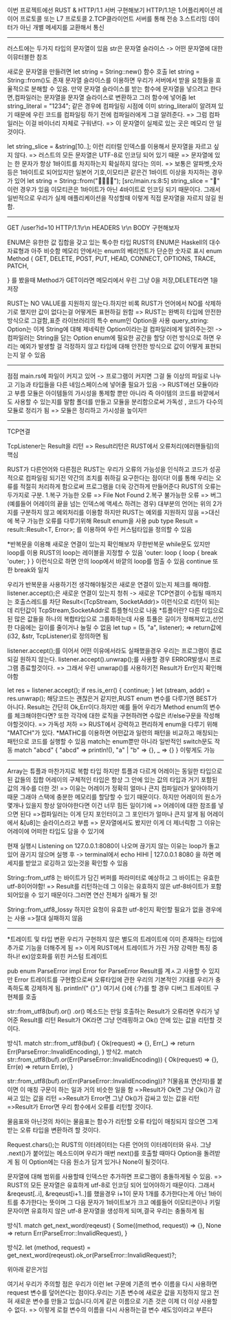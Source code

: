 이번 프로젝트에선
RUST & HTTP/1.1 서버 구현해보기
HTTP/1.1은
1.어플리케이션 레이어 프로토콜 또는 L7 프로토콜
2.TCP클라이언트 서버를 통해 전송
3.스트리밍 데이터가 아닌 개별 메세지를 교환해서 통신

----------------------------------------------------------------------------

러스트에는 두가지 타입의 문자열이 있음
str은 문자열 슬라이스 -> 어떤 문자열에 대한 이뮤터블한 참조

새로운 문자열을 만들려면 let string = String::new() 함수 호출
let string = String::from()도 존재
문자열 슬라이스를 이용하면 우리가 서버에서 받을 요청들을 효율적으로 분해할 수 있음.
만약 문자열 슬라이스를 받는 함수에 문자열을 넣으려고 한다면,컴파일러는 문자열을 문자열 슬라이스로 변환하고 그러 함수에 넣어줌
let string_literal = "1234"; 같은 경우에 컴파일링 시점에 이미 string_literal이 알려져 있기 때문에 우린 코드를 컴파일링 하기 전에 컴파일러에게 그걸 알려준다. => 그럼 컴파일러는 이걸 바이너리 자체로 구워낸다. => 이 문자열이 실제로 있는 곳은 메모리 안 일 것이다.

let string_slice = &string[10..]; 이런 리터럴 인덱스를 이용해서 문자열을 자르고 싶지 않다. => 러스트의 모든 문자열은 UTF-8로 인코딩 되어 있기 때문 => 문자열에 있는 한 문자가 항상 1바이트를 차지하는지 확실하지 않다는 의미. => 보통은 알파벳,숫자 등은 1바이트로 되어있지만 일본어 기호,이모티콘 같은건 1바이트 이상을 차지하는 경우가 있어 let string = String::from("🚚🎱👸🔥");  [src/main.rs:8:5] string_slice = "🚚" 이런 경우가 있음
이모티콘은 1바이트가 아닌 4바이트로 인코딩 되기 때문이다.
그래서 일반적으로 우리가 실제 애플리케이션을 작성할때 이렇게 직접 문자열을 자르지 않길 원함.

----------------------------------------------------------------------------

GET /user?id=10 HTTP/1.1\r\n
HEADERS \r\n
BODY
구현해보자

ENUM은 유한한 값 집합을 갖고 있는 툭수한 타입  RUST의 ENUM은 Haskell의 대수 자료형과 아주 비슷함
메모리 안에서는 enum의 베리언트가 단순한 숫자로 표시
enum Method {
    GET,
    DELETE,
    POST,
    PUT,
    HEAD,
    CONNECT,
    OPTIONS,
    TRACE,
    PATCH,
    
}
를 봤을때 Method가 GET이라면 메모리에서 우린 그냥 0을 저장,DELETE라면 1을 저장

RUST는 NO VALUE를 지원하지 않는다.하지만 비록 RUST가 언어에서 NO를 삭제하기로 했지만 값이 없다는걸 어떻게든 표현하길 원함 => RUST는 완벽히 타입에 안전한 방식으로 그걸함,표준 라이브러리의 특수 enum인 Option을 사용
query_string: Option<String>는 이게 String에 대해 제네릭한 Option이라는걸 컴파일러에게 알려주는것! -> 컴파일러는 String을 담는 Option enum에 필요한 공간을 할당
이런 방식으로 하면 우리는 예외가 발생할 걸 걱정하지 않고 타입에 대해 안전한 방식으로 값이 어떻게 표현되는지 알 수 있음

--------------------------------------------------------------------------------------------------------------------------------------------------------
점점 main.rs에 파일이 커지고 있어 -> 프로그램이 커지면 그걸 둘 이상의 파일로 나누고 기능과 타입들을 다른 네임스페이스에 넣어줄 필요가 있음 -> RUST에선 모듈이라고 부름 
모듈은 아이템들의 가시성을 통제함 뿐만 아니라 즉 아이템의 코드를 바깥에서도 사용할 수 있는지를 말함
폴더를 만들고 모듈을 분리함으로써 가독성 , 코드가 다수의 모듈로 정리가 됨 => 모듈은 정리하고 가시성을 높이자!!


--------------------------------------------------------------------------------------------------------------------------------------------------------
TCP연결

TcpListener는 Result을 리턴 => Result리턴은 RUST에서 오류처리(에러핸들링)의 핵심

RUST가 다른언어와 다른점은 RUST는 우리가 오류의 가능성을 인식하고 코드가 성공적으로 컴파일링 되기전 약간의 조치를 취하길 요구한다는 점이다! 이를 통해 우리는 오류를 적절히 처리하게 함으로써 프로그램을 더욱 강건하게 만들어준다
RUST의 오류는 두가지로 구분.
1.복구 가능한 오류 => File Not Found
2.복구 불가능한 오류 => 버그(예를들어 어레이의 끝을 넘는 인덱스에 액세스 하려는 경우)
대부분의 언어는 위의 2가지를 구분하지 않고 예외처리를 이용함 하지만 RUST는 예외를 지원하지 않음 =>대신에 복구 가능한 오류를 다루기위해 Result enum을 사용
pub type Result<T> = result::Result<T, Error>;
를 이용하여 우린 커스텀타입을 정의할 수 있음


*반복문을 이용해 새로운 연결이 있는지 확인해보자
무한반복문 while문도 있지만 loop를 이용
RUST의 loop는 레이블을 지정할 수 있음
'outer: loop {
            loop {
                break 'outer;
            }
        }
이런식으로 하면 안의 loop에서 바깥의 loop를 멈출 수 있음
continue 또한 break와 일치

우리가 반복문을 사용하기전 생각해야될것은 새로운 연결이 있는지 체크를 해야함.
listener.accept();은 새로운 연결이 있는지 청취 -> 새로운 TCP연결이 수립될 때까지는 호출스레드를 차단 Result<(TcpStream, SocketAddr)> 이런식으로 리턴이 되는데
리턴값이 TcpStream,SocketAddr로 튜플형식으로 나옴
    *튜플이란? 다른 타입으로 된 많은 값들을 하나의 복합타입으로 그룹화하는데 사용
    튜퓰은 길이가 정해져있고,선언한 다음에는 길이를 줄이거나 늘릴 수 없음
    let tup = (5, "a", listener); => return값에 (i32, &str, TcpListener)로 정의하면 됨


listener.accept();를 이어서 어떤 이유에서라도 실패했을경우 우리는 프로그램이 종료되길 원하지 않는다.
listener.accept().unwrap();를 사용할 경우 ERROR발생시 프로그램 종료할것이다. => 그래서 우린 unwrap()를 사용하기전 Result가 Err인지 확인해야함

let res = listener.accept();
if res.is_err() {
    continue;
}
let (stream, addr) = res.unwrap();
해당코드는 괜찮은거 같지만,RUST enum 변수를 다루기엔 BEST가 아니다. Result는 간단히 Ok,Err이다.하지만 예를 들어 우리가 Method enum의 변수를 체크해야한다면? 또한 각각에 대한 로직을 구현하려면 수많은 if/else구문을 작성해야할것이다. => 가독성 저하 => RUST에서 강력하고 편리하게 enum을 다루기 위해 "MATCH"가 있다.
*MATHC를 이용하면 어떤값과 일련의 패턴을 비교하고 매칭되는 패턴으로 코드를 실행할 수 있음
match는 enum뿐만 아니라 일반적인 switch문도 작동
match "abcd" {
                "abcd" => println!(),
                "a" | "b" => {},
                _ => {}
            }
이렇게도 가능

--------------------------------------------------------------------------------------------------------------------------------------------------------

Array는 튜플과 마찬가지로 복합 타입
하지만 튜플과 다르게 어레이는 동일한 타입으로 된 값들의 집합
어레이의 구체적인 타입은 항상 그 안에 있는 값의 타입과 거기 포함된 값의 개수를 더한 것! => 이유는 어레이가 정확히 얼마나 큰지 컴파일러가 알아야하기 때문 그래야 스택에 충분한 메모리를 할당할 수 있기 때문이다.
하지만 어레이의 원소가 몇개나 있을지 항상 알아야한다면 이건 너무 힘든 일이기에 => 어레이에 대한 참조를 넣으면 된다 =>컴파일러는 이게 단지 포인터이고 그 포인터가 얼마나 큰지 알게 됨
어레이에서 &[u8]는 슬라이스라고 부름 => 문자열에서도 봤지만 이게 더 제너릭함 그 이유는 어레이에 어떠한 타입도 담을 수 있기에

현재 실행시 Listening on 127.0.0.1:8080이 나오며 끊기지 않는 이유는 loop가 돌고 있어 끊기지 않으며 실행 후 -> terminal에서 echo HIHI | 127.0.0.1 8080 을 하면 메세지를 받았고 로깅하고 있는것을 확인할 수 있음

String::from_utf8 는 바이트가 담긴 버퍼를 파라미터로 예상하고 그 바이트는 유효한 utf-8이어야함! => Result를 리턴하는데 그 이유는 유효하지 않은 utf-8바이트가 포함되어있을 수 있기 때문이다.그러면 연산 전체가 실패가 될 것!

String::from_utf8_lossy 하지만 요청이 유효한 utf-8인지 확인할 필요가 없을 경우에는 사용 =>절대 실패하지 않음


--------------------------------------------------------------------------------------------------------------------------------------------------------
*트레이트 및 타입 변환
우리가 구현하지 않은 별도의 트레이트에 이미 존재하는 타입에 추가로 기능을 더해주게 됨 => 이게 RUST에서 트레이트가 가진 가장 강력한 특징 중 하나! ex)암호화를 위힌 커스텀 트레이트


pub enum ParseError
impl Error for ParseError
Result를 계ㅅ고 사용할 수 있지만 Error 트레이트를 구현함으로써 오류타입에 관한 우리의 기본적인 기대를 우리가 충족하도록 강제하게 됨.
println!(" {}",) 여기서
{}에 {:?}를 할 경우 디버그 트레이트 구현체를 호출


str::from_utf8(buf).or()
.or() 메소드는 만일 호출하는 Result가 오류라면 우리가 넣어준 Result를 리턴
Result가 OK라면 그냥 언래핑하고 Ok() 안에 있는 값을 리턴할 것이다.

방식1. match str::from_utf8(buf) {
    Ok(request) => {},
    Err(_) => return Err(ParseError::InvalidEncoding),
}
방식2. match str::from_utf8(buf).or(Err(ParseError::InvalidEncoding)) {
    Ok(request) => {},
    Err(e) => return Err(e),
}

str::from_utf8(buf).or(Err(ParseError::InvalidEncoding))?
?(물음표 연산자)를 붙이면 이 매칭 구문이 하는 일과 거의 비슷한 일을 함
=>Result가 Ok면 그냥 Ok()가 감싸고 있는 값을 리턴
=>Result가 Error면 그냥 Ok()가 감싸고 있는 값을 리턴
=>Result가 Error면 우리 함수에서 오류를 리턴할 것이다.

물음표와 아닌것의 차이는 물음표는 함수가 리턴할 오류 타입이 매칭되지 않으면 그게 받는 오류 타입을 변환하려 할 것이다.


Request.chars();는 RUST의 이터레이터는 다른 언어의 이터레이터와 유사.
그냥 .next()가 붙어있는 메소드이며 우리가 매번 next()를 호출할 때마다 Option을 돌려받게 됨
이 Option에는 다음 원소가 담겨 있거나 None이 될것이다.

문자열에 대해 범위를 사용할때 인덱스만 추가하면 프로그램이 충돌하게될 수 있음. => RUST의 모든 문자열은 유효하게 utf-8로 인코딩 되어 있어야하기 때문이다.
그래서 &reqeust[..i], &reqeust[i+1..]를 했을경우 i+1이 문자 1개를 추가한다는게 아닌 1바이트를 추가한다는 뜻이며 그 다음 문자가 1바이트보가 크고 예를들어 이모티콘이나 키릴문자이면 
유효하지 않은 utf-8 문자열을 생성하게 되며,결국 우리는 충돌하게 됨

방식1. match get_next_word(reqeust) {
            Some((method, request)) => {},
            None => return  Err(ParseError::InvalidRequest),
        }

방식2. let (method, request) = get_next_word(reqeust).ok_or(ParseError::InvalidRequest)?;

위아래 같은거임

여기서 우리가 주의할 점은 우리가 이런 let 구문에 기존의 변수 이름을 다시 사용하면 request 변수를 덮어쓴다는 점이다.우리는 기존 변수에 새로운 값을 지정하지 않고 전혀 새로운 변수를 만들고
있습니다.이게 같은 이름으로 기존 것은 이제 더 이상 사용할 수 없다.
=> 이렇게 로컬 변수의 이름을 다시 사용하는걸 변수 섀도잉이라고 부른다